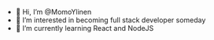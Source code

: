 - 👋 Hi, I’m @MomoYlinen
- 👀 I’m interested in becoming full stack developer someday
- 🌱 I’m currently learning React and NodeJS

<!---
MomoYlinen/MomoYlinen is a ✨ special ✨ repository because its `README.md` (this file) appears on your GitHub profile.
You can click the Preview link to take a look at your changes.
--->
